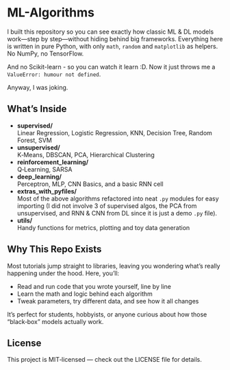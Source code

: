 # ML-Algorithms

I built this repository so you can see exactly how classic ML & DL models work—step by step—without hiding behind big frameworks.
Everything here is written in pure Python, with only `math`, `random` and `matplotlib` as helpers. No NumPy, no TensorFlow.

And no Scikit-learn - so you can watch it learn :D. 
Now it just throws me a ```ValueError: humour not defined```.

Anyway, I was joking.

## What’s Inside

- **supervised/**  
  Linear Regression, Logistic Regression, KNN, Decision Tree, Random Forest, SVM  
- **unsupervised/**  
  K‑Means, DBSCAN, PCA, Hierarchical Clustering  
- **reinforcement_learning/**  
  Q‑Learning, SARSA
- **deep_learning/**  
  Perceptron, MLP, CNN Basics, and a basic RNN cell  
- **extras_with_pyfiles/**  
  Most of the above algorithms refactored into neat `.py` modules for easy importing (I did not involve 3 of supervised algos, the PCA from unsupervised, and RNN & CNN from DL since it is just a demo `.py` file).
- **utils/**  
  Handy functions for metrics, plotting and toy data generation  

## Why This Repo Exists
Most tutorials jump straight to libraries, leaving you wondering what’s really happening under the hood. Here, you’ll:

- Read and run code that you wrote yourself, line by line  
- Learn the math and logic behind each algorithm  
- Tweak parameters, try different data, and see how it all changes  

It’s perfect for students, hobbyists, or anyone curious about how those “black‑box” models actually work.

## License
This project is MIT‑licensed — check out the LICENSE file for details.
